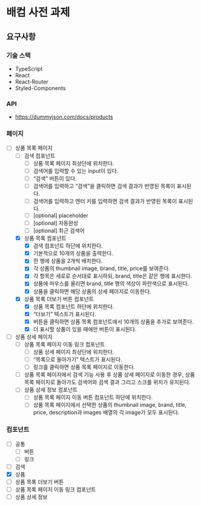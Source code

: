 # 배컴 사전 과제

## 요구사항

### 기술 스택

- TypeScript
- React
- React-Router
- Styled-Components

### API

- https://dummyjson.com/docs/products

### 페이지

- [ ] 상품 목록 페이지
  - [ ] 검색 컴포넌트
    - [ ] 상품 목록 페이지 최상단에 위치한다.
    - [ ] 검색어를 입력할 수 있는 input이 있다.
    - [ ] “검색” 버튼이 있다.
    - [ ] 검색어를 입력하고 “검색”을 클릭하면 검색 결과가 반영된 목록이 표시된다.
    - [ ] 검색어를 입력하고 엔터 키를 입력하면 검색 결과가 반영된 목록이 표시된다.
    - [ ] [optional] placeholder
    - [ ] [optional] 자동완성
    - [ ] [optional] 최근 검색어
  - [x] 상품 목록 컴포넌트
    - [x] 검색 컴포넌트 하단에 위치한다.
    - [x] 기본적으로 10개의 상품을 출력한다.
    - [x] 한 행에 상품을 2개씩 배치한다.
    - [x] 각 상품의 thumbnail image, brand, title, price를 보여준다.
    - [x] 각 항목은 세로로 순서대로 표시하되, brand, title은 같은 행에 표시한다.
    - [x] 상품에 마우스를 올리면 brand, title 행의 색상이 파란색으로 표시된다.
    - [x] 상품을 클릭하면 해당 상품의 상세 페이지로 이동한다.
  - [x] 상품 목록 더보기 버튼 컴포넌트
    - [x] 상품 목록 컴포넌트 하단에 위치한다.
    - [x] “더보기” 텍스트가 표시된다.
    - [x] 버튼을 클릭하면 상품 목록 컴포넌트에서 10개의 상품을 추가로 보여준다.
    - [x] 더 표시할 상품이 있을 때에만 버튼이 표시된다.
- [ ] 상품 상세 페이지
  - [ ] 상품 목록 페이지 이동 링크 컴포넌트
    - [ ] 상품 상세 페이지 최상단에 위치한다.
    - [ ] “목록으로 돌아가기” 텍스트가 표시된다.
    - [ ] 링크를 클릭하면 상품 목록 페이지로 이동한다.
  - [ ] 상품 목록 페이지에서 검색 기능 사용 후 상품 상세 페이지로 이동한 경우, 상품 목록 페이지로 돌아가도 검색어와 검색 결과 그리고 스크롤 위치가 유지된다.
  - [ ] 상품 상세 정보 컴포넌트
    - [ ] 상품 목록 페이지 이동 버튼 컴포넌트 하단에 위치한다.
    - [ ] 상품 목록 페이지에서 선택한 상품의 thumbnail image, brand, title, price, description과 images 배열의 각 image가 모두 표시된다.

### 컴포넌트

- [ ] 공통
  - [ ] 버튼
  - [ ] 링크
- [ ] 검색
- [x] 상품
- [ ] 상품 목록 더보기 버튼
- [ ] 상품 목록 페이지 이동 링크 컴포넌트
- [ ] 상품 상세 정보

